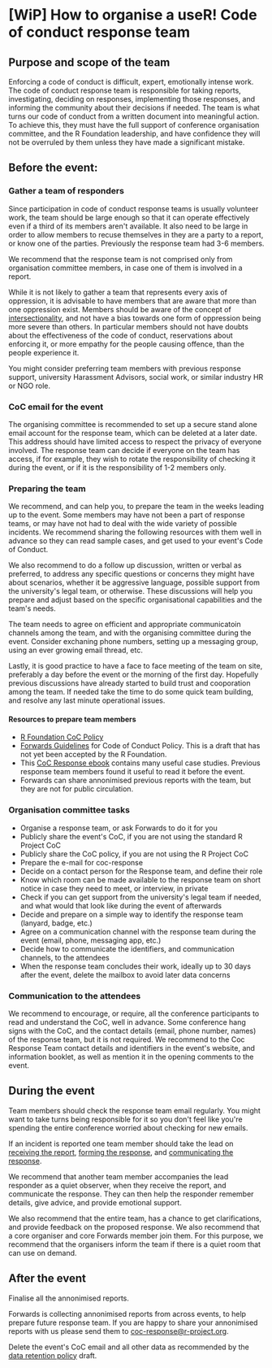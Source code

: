 # [WiP] How to organise a useR! Code of conduct response team

## Purpose and scope of the team
Enforcing a code of conduct is difficult, expert, emotionally intense work. The code of conduct response team is responsible for taking reports, investigating, deciding on responses, implementing those responses, and informing the community about their decisions if needed. The team is what turns our code of conduct from a written document into meaningful action. To achieve this, they must have the full support of conference organisation committee, and the R Foundation leadership, and have confidence they will not be overruled by them unless they have made a significant mistake.


## Before the event: 
### Gather a team of responders
Since participation in code of conduct response teams is usually volunteer work, the team should be large enough so that it can operate effectively even if a third of its members aren't available. It also need to be large in order to allow members to recuse themselves in they are a party to a report, or know one of the parties. Previously the response team had 3-6 members.

We recommend that the response team is not comprised only from organisation committee members, in case one of them is involved in a report. 

While it is not likely to gather a team that represents every axis of oppression, it is advisable to have members that are aware that more than one oppression exist. 
Members should be aware of the concept of [intersectionality](https://en.wikipedia.org/wiki/Intersectionality), and not have a bias towards one form of oppression being more severe than others.
In particular members should not have doubts about the effectiveness of the code of conduct, reservations about enforcing it, or more empathy for the people causing offence, than the people experience it.

You might consider preferring team members with previous response support, university Harassment Advisors, social work, or similar industry HR or NGO role. 

### CoC email for the event
The organising committee is recommended to set up a secure stand alone email account for the response team, which can be deleted at a later date. This address should have limited access to respect the privacy of everyone involved. The response team can decide if everyone on the team has access, if for example, they wish to rotate the responsibility of checking it during the event, or if it is the responsibility of 1-2 members only.

### Preparing the team
We recommend, and can help you, to prepare the team in the weeks leading up to the event. Some members may have not been a part of response teams, or may have not had to deal with the wide variety of possible incidents. We recommend sharing the following resources with them well in advance so they can read sample cases, and get used to your event's Code of Conduct. 

We also recommend to do a follow up discussion, written or verbal as preferred, to address any specific questions or concerns they might have about scenarios, whether it be aggressive language, possible support from the university's legal team, or otherwise. These discussions will help you prepare and adjust based on the specific organisational capabilities and the team's needs.

The team needs to agree on efficient and appropriate communicatoin channels among the team, and with the organising committee during the event. Consider exchaning phone numbers, setting up a messaging group, using an ever growing email thread, etc.

Lastly, it is good practice to have a face to face meeting of the team on site, preferably a day before the event or the morning of the first day. Hopefully previous discussions have already started to build trust and cooporation among the team. If needed take the time to do some quick team building, and resolve any last minute operational issues.

#### Resources to prepare team members
- [R Foundation CoC Policy](https://www.r-project.org/coc-policy.html)
- [Forwards Guidelines](https://github.com/forwards/foundation/blob/7fe098d0fd82902c91449160487c90f768e4f39c/coc_policy/guidelines.md) for Code of Conduct Policy. This is a draft that has not yet been accepted by the R Foundation.
- This [CoC Response ebook](https://frameshiftconsulting.com/code-of-conduct-book/) contains many useful case studies. Previous response team members found it useful to read it before the event.
- Forwards can share annonimised previous reports with the team, but they are not for public circulation.

### Organisation committee tasks
- Organise a response team, or ask Forwards to do it for you
- Publicly share the event's CoC, if you are not using the standard R Project CoC
- Publicly share the CoC policy, if you are not using the R Project CoC
- Prepare the e-mail for coc-response
- Decide on a contact person for the Response team, and define their role
- Know which room can be made available to the response team on short notice in case they need to meet, or interview, in private
- Check if you can get support from the university's legal team if needed, and what would that look like during the event of afterwards 
- Decide and prepare on a simple way to identify the response team (lanyard, badge, etc.)
- Agree on a communication channel with the response team during the event (email, phone, messaging app, etc.)
- Decide how to communicate the identifiers, and communication channels, to the attendees
- When the response team concludes their work, ideally up to 30 days after the event, delete the mailbox to avoid later data concerns

### Communication to the attendees
We recommend to encourage, or require, all the conference participants to read and understand the CoC, well in advance. Some conference hang signs with the CoC, and the contact details (email, phone number, names) of the response team, but it is not required. We recommend to the Coc Response Team contact details and identifiers in the event's website, and information booklet, as well as mention it in the opening comments to the event. 


## During the event
Team members should check the response team email regularly. 
You might want to take turns being responsible for it so you don't feel like you're spending the entire conference worried about checking for new emails.

If an incident is reported one team member should take the lead on [receiving the report](https://github.com/forwards/foundation/blob/7fe098d0fd82902c91449160487c90f768e4f39c/coc_policy/guidelines.md#receiving-code-of-conduct-violation-reports), 
[forming the response](https://github.com/forwards/foundation/blob/7fe098d0fd82902c91449160487c90f768e4f39c/coc_policy/guidelines.md#response-to-harrassment-report), 
and [communicating the response](https://github.com/forwards/foundation/blob/7fe098d0fd82902c91449160487c90f768e4f39c/coc_policy/guidelines.md#communicating-the-response). 

We recommend that another team member accompanies the lead responder as a quiet observer, when they receive the report, and communicate the response.
They can then help the responder remember details, give advice, and provide emotional support. 

We also recommend that the entire team, has a chance to get clarifications, and provide feedback on the proposed response. 
We also recommend that a core organiser and core Forwards member join them. 
For this purpose, we recommend that the organisers inform the team if there is a quiet room that can use on demand.

## After the event
Finalise all the annonimised reports.

Forwards is collecting annonimised reports from across events, to help prepare future response team. If you are happy to share your annonimised reports with us please send them to [coc-response@r-project.org](mailto:coc-response@r-project.org).

Delete the event's CoC email and all other data as recommended by the [data retention policy](https://github.com/forwards/foundation/blob/7fe098d0fd82902c91449160487c90f768e4f39c/coc_policy/guidelines.md#data-retention-policy) draft.
